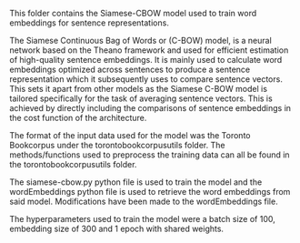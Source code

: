 This folder contains the Siamese-CBOW model used to train word embeddings for sentence representations. 

The Siamese Continuous Bag of Words or (C-BOW) model, is a neural network based on the Theano framework and used for efficient estimation of high-quality sentence embeddings. It is mainly used to calculate word embeddings optimized across sentences to produce a sentence representation which it subsequently uses to compare sentence vectors. This sets it apart from other models as the Siamese C-BOW model is tailored specifically for the task of averaging sentence vectors. This is achieved by directly including the comparisons of sentence embeddings in the cost function of the architecture. 

The format of the input data used for the model was the Toronto Bookcorpus under the torontobookcorpusutils folder. The methods/functions used to preprocess the training data can all be found in the torontobookcorpusutils folder. 

The siamese-cbow.py python file is used to train the model and the wordEmbeddings python file is used to retrieve the word embeddings from said model. Modifications have been made to the wordEmbeddings file. 

The hyperparameters used to train the model were a batch size of 100, embedding size of 300 and 1 epoch with shared weights. 

